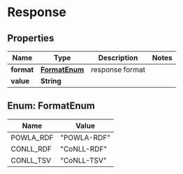 
# Response

## Properties
Name | Type | Description | Notes
------------ | ------------- | ------------- | -------------
**format** | [**FormatEnum**](#FormatEnum) | response format | 
**value** | **String** |  | 


<a name="FormatEnum"></a>
## Enum: FormatEnum
Name | Value
---- | -----
POWLA_RDF | &quot;POWLA-RDF&quot;
CONLL_RDF | &quot;CoNLL-RDF&quot;
CONLL_TSV | &quot;CoNLL-TSV&quot;



